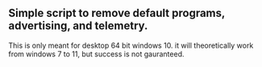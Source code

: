 ## Simple script to remove default programs, advertising, and telemetry.
This is only meant for desktop 64 bit windows 10. it will theoretically work from windows 7 to 11, but success is not gauranteed.
